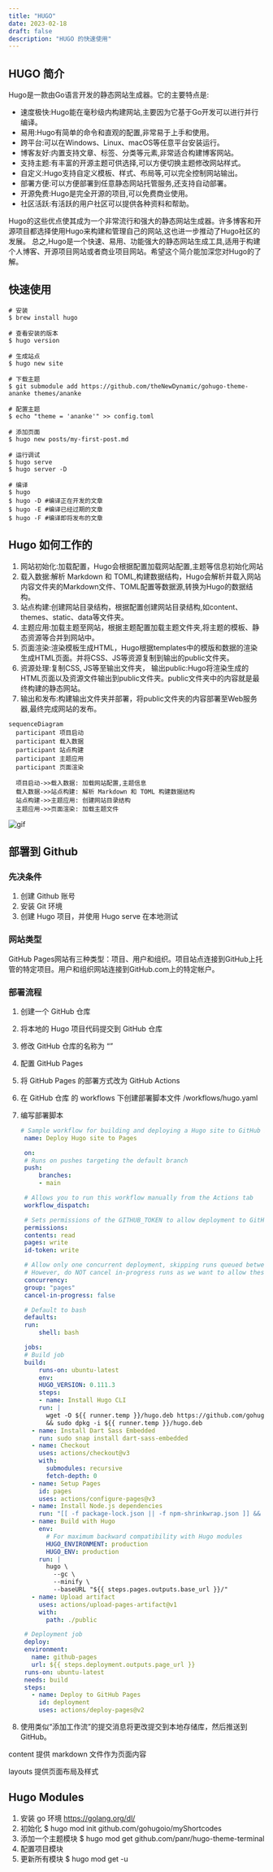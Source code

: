 ```yaml
---
title: "HUGO"
date: 2023-02-18
draft: false
description: "HUGO 的快速使用"
---
```


## HUGO 简介  

Hugo是一款由Go语言开发的静态网站生成器。它的主要特点是:  

* 速度极快:Hugo能在毫秒级内构建网站,主要因为它基于Go开发可以进行并行编译。
* 易用:Hugo有简单的命令和直观的配置,非常易于上手和使用。
* 跨平台:可以在Windows、Linux、macOS等任意平台安装运行。
* 博客友好:内置支持文章、标签、分类等元素,非常适合构建博客网站。
* 支持主题:有丰富的开源主题可供选择,可以方便切换主题修改网站样式。
* 自定义:Hugo支持自定义模板、样式、布局等,可以完全控制网站输出。
* 部署方便:可以方便部署到任意静态网站托管服务,还支持自动部署。
* 开源免费:Hugo是完全开源的项目,可以免费商业使用。
* 社区活跃:有活跃的用户社区可以提供各种资料和帮助。  

Hugo的这些优点使其成为一个非常流行和强大的静态网站生成器。许多博客和开源项目都选择使用Hugo来构建和管理自己的网站,这也进一步推动了Hugo社区的发展。
总之,Hugo是一个快速、易用、功能强大的静态网站生成工具,适用于构建个人博客、开源项目网站或者商业项目网站。希望这个简介能加深您对Hugo的了解。

## 快速使用  

``` shell
# 安装
$ brew install hugo

# 查看安装的版本 
$ hugo version

# 生成站点
$ hugo new site 

# 下载主题
$ git submodule add https://github.com/theNewDynamic/gohugo-theme-ananke themes/ananke

# 配置主题
$ echo "theme = 'ananke'" >> config.toml

# 添加页面 
$ hugo new posts/my-first-post.md

# 运行调试
$ hugo serve
$ hugo server -D

# 编译
$ hugo
$ hugo -D #编译正在开发的文章
$ hugo -E #编译已经过期的文章
$ hugo -F #编译即将发布的文章
```  

## Hugo 如何工作的  

1. 网站初始化:加载配置，Hugo会根据配置加载网站配置,主题等信息初始化网站  
2. 载入数据:解析 Markdown 和 TOML,构建数据结构，Hugo会解析并载入网站内容文件夹的Markdown文件、TOML配置等数据源,转换为Hugo的数据结构。  
3. 站点构建:创建网站目录结构，根据配置创建网站目录结构,如content、themes、static、data等文件夹。
4. 主题应用:加载主题至网站，根据主题配置加载主题文件夹,将主题的模板、静态资源等合并到网站中。
5. 页面渲染:渲染模板生成HTML，Hugo根据templates中的模版和数据的渲染生成HTML页面。并将CSS、JS等资源复制到输出的public文件夹。
6. 资源处理:复制CSS, JS等至输出文件夹， 输出public:Hugo将渲染生成的HTML页面以及资源文件输出到public文件夹。public文件夹中的内容就是最终构建的静态网站。  
7. 输出和发布:构建输出文件夹并部署，将public文件夹的内容部署至Web服务器,最终完成网站的发布。

``` mermaid
sequenceDiagram
  participant 项目启动
  participant 载入数据
  participant 站点构建
  participant 主题应用
  participant 页面渲染

  项目启动->>载入数据: 加载网站配置,主题信息
  载入数据->>站点构建: 解析 Markdown 和 TOML 构建数据结构
  站点构建->>主题应用: 创建网站目录结构
  主题应用->>页面渲染: 加载主题文件
```

![gif](https://media4.giphy.com/media/RbDKaczqWovIugyJmW/giphy.gif)

## 部署到 Github  

### 先决条件

1. 创建 Github 账号  
2. 安装 Git 环境
3. 创建 Hugo 项目，并使用 Hugo serve 在本地测试  

### 网站类型  

GitHub Pages网站有三种类型：项目、用户和组织。项目站点连接到GitHub上托管的特定项目。用户和组织网站连接到GitHub.com上的特定帐户。

### 部署流程  

1. 创建一个 GitHub 仓库  
2. 将本地的 Hugo 项目代码提交到 GitHub 仓库
3. 修改 GitHub 仓库的名称为 “”
4. 配置 GitHub Pages  
5. 将 GitHub Pages 的部署方式改为 GitHub Actions  
6. 在 GitHub 仓库 的 workflows 下创建部署脚本文件 /workflows/hugo.yaml  
7. 编写部署脚本
   ``` yaml
   # Sample workflow for building and deploying a Hugo site to GitHub Pages
    name: Deploy Hugo site to Pages

    on:
    # Runs on pushes targeting the default branch
    push:
        branches:
        - main

    # Allows you to run this workflow manually from the Actions tab
    workflow_dispatch:

    # Sets permissions of the GITHUB_TOKEN to allow deployment to GitHub Pages
    permissions:
    contents: read
    pages: write
    id-token: write

    # Allow only one concurrent deployment, skipping runs queued between the run in-progress and latest queued.
    # However, do NOT cancel in-progress runs as we want to allow these production deployments to complete.
    concurrency:
    group: "pages"
    cancel-in-progress: false

    # Default to bash
    defaults:
    run:
        shell: bash

    jobs:
    # Build job
    build:
        runs-on: ubuntu-latest
        env:
        HUGO_VERSION: 0.111.3
        steps:
        - name: Install Hugo CLI
        run: |
          wget -O ${{ runner.temp }}/hugo.deb https://github.com/gohugoio/hugo/releases/download/v${HUGO_VERSION}/hugo_extended_${HUGO_VERSION}_linux-amd64.deb \
          && sudo dpkg -i ${{ runner.temp }}/hugo.deb          
      - name: Install Dart Sass Embedded
        run: sudo snap install dart-sass-embedded
      - name: Checkout
        uses: actions/checkout@v3
        with:
          submodules: recursive
          fetch-depth: 0
      - name: Setup Pages
        id: pages
        uses: actions/configure-pages@v3
      - name: Install Node.js dependencies
        run: "[[ -f package-lock.json || -f npm-shrinkwrap.json ]] && npm ci || true"
      - name: Build with Hugo
        env:
          # For maximum backward compatibility with Hugo modules
          HUGO_ENVIRONMENT: production
          HUGO_ENV: production
        run: |
          hugo \
            --gc \
            --minify \
            --baseURL "${{ steps.pages.outputs.base_url }}/"          
      - name: Upload artifact
        uses: actions/upload-pages-artifact@v1
        with:
          path: ./public

    # Deployment job
    deploy:
    environment:
      name: github-pages
      url: ${{ steps.deployment.outputs.page_url }}
    runs-on: ubuntu-latest
    needs: build
    steps:
      - name: Deploy to GitHub Pages
        id: deployment
        uses: actions/deploy-pages@v2
   ```

8. 使用类似“添加工作流”的提交消息将更改提交到本地存储库，然后推送到GitHub。

content 提供 markdown 文件作为页面内容

layouts 提供页面布局及样式

## Hugo Modules  

1. 安装 go 环境 https://golang.org/dl/  
2. 初始化 $ hugo mod init github.com/gohugoio/myShortcodes
3. 添加一个主题模块 $ hugo mod get github.com/panr/hugo-theme-terminal
4. 配置项目模块
5. 更新所有模块 $ hugo mod get -u 
